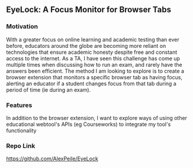 ## EyeLock: A Focus Monitor for Browser Tabs
### Motivation
With a greater focus on online learning and academic testing than ever before, educators around the globe are becoming more reliant on technologies that ensure academic honesty despite free and constant access to the internet. As a TA, I have seen this challenge has come up multiple times when discussing how to run an exam, and rarely have the answers been efficient. The method I am looking to explore is to create a browser extension that monitors a specific browser tab as having focus, alerting an educator if a student changes focus from that tab during a period of time (ie during an exam). 
### Features
In addition to the browser extension, I want to explore ways of using other educational webtool's APIs (eg Courseworks) to integrate my tool's functionality
### Repo Link
https://github.com/AlexPeile/EyeLock
